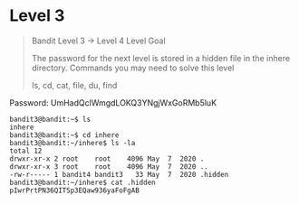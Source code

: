 # Level 3
> Bandit Level 3 → Level 4
> Level Goal
> 
> The password for the next level is stored in a hidden file in the inhere directory.
> Commands you may need to solve this level
> 
> ls, cd, cat, file, du, find

Password: UmHadQclWmgdLOKQ3YNgjWxGoRMb5luK

```Console
bandit3@bandit:~$ ls
inhere
bandit3@bandit:~$ cd inhere
bandit3@bandit:~/inhere$ ls -la
total 12
drwxr-xr-x 2 root    root    4096 May  7  2020 .
drwxr-xr-x 3 root    root    4096 May  7  2020 ..
-rw-r----- 1 bandit4 bandit3   33 May  7  2020 .hidden
bandit3@bandit:~/inhere$ cat .hidden
pIwrPrtPN36QITSp3EQaw936yaFoFgAB
```